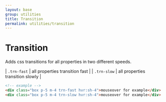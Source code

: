 ```yaml
---
layout: base
group: utilities
title: Transition
permalink: utilities/transition
---
```


# Transition

<p class="intro">Adds css transitions for all properties in two different speeds.</p>

| `.trn-fast` | all properties transition fast   |
| `.trn-slow` | all properties transition slowly |

```html
<!-- example -->
<div class="box p-5 m-4 trn-fast hvr:sh-4">mouseover for example</div>
<div class="box p-5 m-4 trn-slow hvr:sh-4">mouseover for example</div>
```
